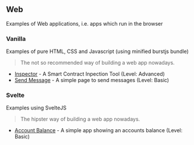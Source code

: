 
## Web

Examples of Web applications, i.e. apps which run in the browser

### Vanilla 

Examples of pure HTML, CSS and Javascript (using minified burstjs bundle)

> The not so recommended way of building a web app nowadays.

- [Inspector](./vanilla/contracts-inspector/README.MD) - A Smart Contract Inpection Tool (Level: Advanced)
- [Send Message](./vanilla/send-message/README.MD) - A simple page to send messages (Level: Basic)

### Svelte 

Examples using SvelteJS

> The hipster way of building a web app nowadays.

- [Account Balance](./svelte/devcamp/README.md) - A simple app showing an accounts balance (Level: Basic)

